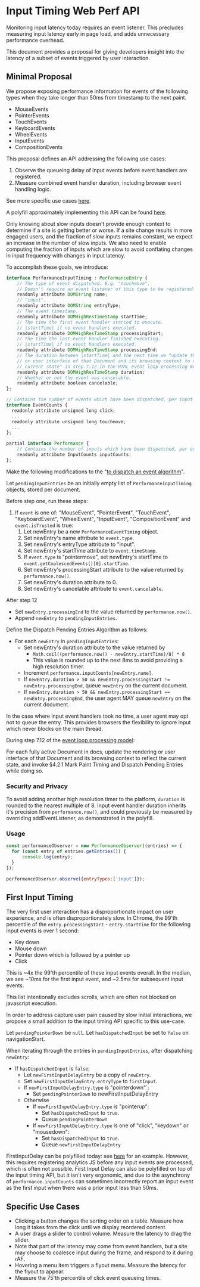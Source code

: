 # Input Timing Web Perf API

Monitoring input latency today requires an event listener. This precludes measuring input latency early in page load, and adds unnecessary performance overhead.

This document provides a proposal for giving developers insight into the latency of a subset of events triggered by user interaction.

## Minimal Proposal

We propose exposing performance information for events of the following types when they take longer than 50ms from timestamp to the next paint.
* MouseEvents
* PointerEvents
* TouchEvents
* KeyboardEvents
* WheelEvents
* InputEvents
* CompositionEvents

This proposal defines an API addressing the following use cases:

1.  Observe the queueing delay of input events before event handlers are registered.
2.  Measure combined event handler duration, including browser event handling logic.

See more specific use cases [here](#specific-use-cases).

A polyfill approximately implementing this API can be found [here](https://github.com/tdresser/input-latency-web-perf-polyfill/tree/gh-pages).

Only knowing about slow inputs doesn't provide enough context to determine if a site is getting better or worse. If a site change results in more engaged users, and the fraction of slow inputs remains constant, we expect an increase in the number of slow inputs. We also need to enable computing the fraction of inputs which are slow to avoid conflating changes in input frequency with changes in input latency.

To accomplish these goals, we introduce:

```js
interface PerformanceInputTiming : PerformanceEntry {
    // The type of event dispatched. E.g. "touchmove".
    // Doesn't require an event listener of this type to be registered.
    readonly attribute DOMString name;
    // "input".
    readonly attribute DOMString entryType;
    // The event timestamp.
    readonly attribute DOMHighResTimeStamp startTime;
    // The time the first event handler started to execute.
    // |startTime| if no event handlers executed.
    readonly attribute DOMHighResTimeStamp processingStart;
    // The time the last event handler finished executing.
    // |startTime| if no event handlers executed.
    readonly attribute DOMHighResTimeStamp processingEnd;    
    // The duration between |startTime| and the next time we "update the rendering 
    // or user interface of that Document and its browsing context to reflect the 
    // current state" in step 7.12 in the HTML event loop processing model.
    readonly attribute DOMHighResTimeStamp duration;
    // Whether or not the event was cancelable.
    readonly attribute boolean cancelable;
};

// Contains the number of events which have been dispatched, per input event type.
interface EventCounts {
  readonly attribute unsigned long click;
  ...
  readonly attribute unsigned long touchmove;
  ...
};

partial interface Performance {
    // Contains the number of inputs which have been dispatched, per event type. Populated asynchronously. 
    readonly attribute InputCounts inputCounts;
};
```

Make the following modifications to the "[to dispatch an event algorithm](https://dom.spec.whatwg.org/#dispatching-events)".

Let `pendingInputEntries` be an initially empty list of `PerformanceInputTiming` objects, stored per document.

Before step one, run these steps:

1. If `event` is one of: "MouseEvent", "PointerEvent", "TouchEvent", "KeyboardEvent", "WheelEvent", "InputEvent", "CompositionEvent" and `event.isTrusted` is true:
    1. Let newEntry be a new `PerformanceEventTiming` object.
    1. Set newEntry's name attribute to `event.type`.
    1. Set newEntry's entryType attribute to "input".
    1. Set newEntry's startTime attribute to `event.timeStamp`.
    1. If `event.type` is "pointermove", set newEntry's startTime to `event.getCoalescedEvents()[0].startTime`.
    1. Set newEntry's processingStart attribute to the value returned by `performance.now()`.
    1. Set newEntry's duration attribute to 0.
    1. Set newEntry's cancelable attribute to `event.cancelable`.

After step 12
* Set `newEntry.processingEnd` to the value returned by `performance.now()`.
* Append `newEntry` to `pendingInputEntries`.

Define the Dispatch Pending Entries Algorithm as follows:
* For each `newEntry` in `pendingInputEntries`:
  * Set newEntry's duration attribute to the value returned by 
    * ```Math.ceil((performance.now() - newEntry.startTime)/8) * 8```
    * This value is rounded up to the next 8ms to avoid providing a high resolution timer.
  * Increment `performance.inputCounts[newEntry.name]`.
  * If `newEntry.duration > 50 && newEntry.processingStart != newEntry.processingEnd`, queue `newEntry` on the current document.
  * If `newEntry.duration > 50 && newEntry.processingStart == newEntry.processingEnd`, the user agent MAY queue `newEntry` on the current document.

In the case where input event handlers took no time, a user agent may opt not to queue the entry. This provides browsers the flexibility to ignore input which never blocks on the main thread.

During step 7.12 of the [event loop processing model](https://html.spec.whatwg.org/multipage/webappapis.html#event-loop-processing-model):

For each fully active Document in docs, update the rendering or user interface of that Document and its browsing context to reflect the current state, and invoke §4.2.1 Mark Paint Timing and Dispatch Pending Entries while doing so. 

### Security and Privacy
To avoid adding another high resolution timer to the platform, `duration` is rounded to the nearest multiple of 8. Input event handler duration inherits it's precision from `performance.now()`, and could previously be measured by overriding addEventListener, as demonstrated in the polyfill.

### Usage
```javascript
const performanceObserver = new PerformanceObserver((entries) => {
  for (const entry of entries.getEntries()) {
      console.log(entry);
  }
});

performanceObserver.observe({entryTypes:['input']});
```

## First Input Timing
The very first user interaction has a disproportionate impact on user experience, and is often disproportionately slow. In Chrome, the 99'th percentile of the `entry.processingStart` - `entry.startTime` for the following input events is over 1 second:
* Key down
* Mouse down
* Pointer down which is followed by a pointer up
* Click

This is ~4x the 99'th percentile of these input events overall. In the median, we see ~10ms for the first input event, and ~2.5ms for subsequent input events.

This list intentionally excludes scrolls, which are often not blocked on javascript execution.

In order to address capture user pain caused by slow initial interactions, we propose a small addition to the input timing API specific to this use-case.

Let `pendingPointerDown` be `null`.
Let `hasDispatchedInput` be set to `false` on navigationStart.

When iterating through the entries in `pendingInputEntries`, after dispatching `newEntry`:
  * If `hasDispatchedInput` is `false`:
      * Let `newFirstInputDelayEntry` be a copy of `newEntry`.
      * Set `newFirstInputDelayEntry.entryType` to `firstInput`.
      * If `newFirstInputDelayEntry.type` is "pointerdown"`:
          * Set `pendingPointerDown` to newFirstInputDelayEntry
      * Otherwise
          * If `newFirstInputDelayEntry.type` is "pointerup":
              * Set `hasDispatchedInput` to `true`.
              * Queue `pendingPointerDown`
          * If `newFirstInputDelayEntry.type` is one of "click", "keydown" or "mousedown":
            * Set `hasDispatchedInput` to `true`.
            * Queue `newFirstInputDelayEntry`
      
FirstInputDelay can be polyfilled today: see [here](https://github.com/GoogleChromeLabs/first-input-delay) for an example. However, this requires registering analytics JS before any input events are processed, which is often not possible. First Input Delay can also be polyfilled on top of the input timing API, but it isn't very ergonomic, and due to the asynchrony of `performance.inputCounts` can sometimes incorrectly report an input event as the first input when there was a prior input less than 50ms.

## Specific Use Cases
* Clicking a button changes the sorting order on a table. Measure how long it takes from the click until we display reordered content.
* A user drags a slider to control volume. Measure the latency to drag the slider. 
 * Note that part of the latency may come from event handlers, but a site may choose to coalesce input during the frame, and respond to it during rAF.
* Hovering a menu item triggers a flyout menu. Measure the latency for the flyout to appear.
* Measure the 75'th percentile of click event queueing times.
